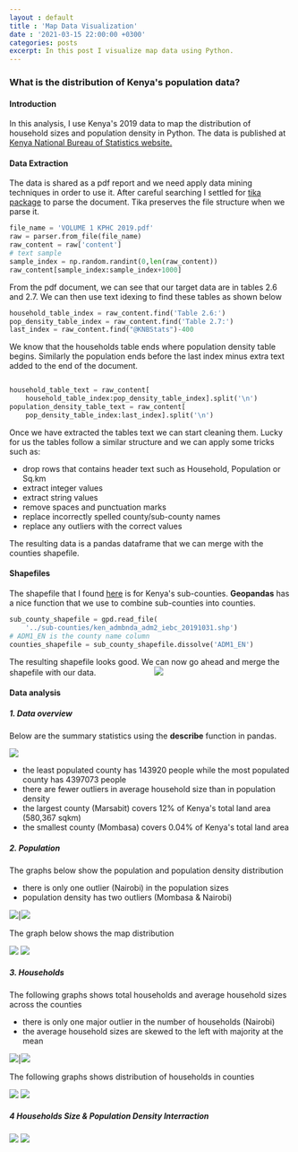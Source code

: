 ```yaml
---
layout : default
title : 'Map Data Visualization'
date : '2021-03-15 22:00:00 +0300'
categories: posts
excerpt: In this post I visualize map data using Python.
---
```

### What is the distribution of Kenya's population data?

#### Introduction
In this analysis, I use Kenya's 2019 data to map the distribution of household sizes and population density in Python. The data is published at [Kenya National Bureau of Statistics website.](https://www.knbs.or.ke/?page_id=3142)

#### Data Extraction
The data is shared as a pdf report and we need apply data mining techniques in order to use it. After careful searching I settled for [tika package](https://pypi.org/project/tika/) to parse the document. Tika preserves the file structure when we parse it.
```python
file_name = 'VOLUME 1 KPHC 2019.pdf'
raw = parser.from_file(file_name)
raw_content = raw['content']
# text sample
sample_index = np.random.randint(0,len(raw_content))
raw_content[sample_index:sample_index+1000]
```
From the pdf document, we can see that our target data are in tables 2.6 and 2.7. We can then use text idexing to find these tables as shown below
```python
household_table_index = raw_content.find('Table 2.6:')
pop_density_table_index = raw_content.find('Table 2.7:')
last_index = raw_content.find("@KNBStats")-400
```
We know that the households table ends where population density table begins. Similarly the population ends before the last index minus extra text added to the end of the document.
```python

household_table_text = raw_content[
    household_table_index:pop_density_table_index].split('\n')
population_density_table_text = raw_content[
    pop_density_table_index:last_index].split('\n')

```
Once we have extracted the tables text we can start cleaning them. Lucky for us the tables follow a similar structure and we can apply some tricks such as:
- drop rows that contains header text such as Household, Population or Sq.km
- extract integer values
- extract string values 
- remove spaces and punctuation marks
- replace incorrectly spelled county/sub-county names
- replace any outliers with the correct values

The resulting data is a pandas dataframe that we can merge with the counties shapefile.

#### Shapefiles
The shapefile that I found [here](https://data.humdata.org/dataset/ken-administrative-boundaries) is for Kenya's sub-counties. **Geopandas** has a nice function that we use to combine sub-counties into counties. 
```python
sub_county_shapefile = gpd.read_file(
    '../sub-counties/ken_admbnda_adm2_iebc_20191031.shp')
# ADM1_EN is the county name column
counties_shapefile = sub_county_shapefile.dissolve('ADM1_EN')
```
The resulting shapefile looks good. We can now go ahead and merge the shapefile with our data.
<span class="center_image" style="margin-left:100px">
![](/assets/img/ke_counties_map.png)
</span>

#### Data analysis

##### 1. Data overview

Below are the summary statistics using the **describe** function in pandas.

![](/assets/img/census_data_summary.png)
- the least populated county has 143920 people while the most populated county has 4397073 people
- there are fewer outliers in average household size than in population density
- the largest county (Marsabit) covers 12% of Kenya's total land area (580,367 sqkm)
- the smallest county (Mombasa) covers 0.04% of Kenya's total land area

##### 2. Population

The graphs below show the population and population density distribution

- there is only one outlier (Nairobi) in the population sizes
- population density has two outliers (Mombasa & Nairobi)

![](/assets/img/county_population.png)|![](/assets/img/county_pop_density.png)

The graph below shows the map distribution

![](/assets/img/county_pop_map.png)
![](/assets/img/county_codes.png)

##### 3. Households

The following graphs shows total households and average household sizes across the counties

- there is only one major outlier in the number of households (Nairobi)
- the average household sizes are skewed to the left with majority at the mean

![](/assets/img/county_households.png)|![](/assets/img/county_avg_household_size.png)

The following graphs shows distribution of households in counties

![](/assets/img/county_household_size.png)
![](/assets/img/county_codes.png)

##### 4 Households Size & Population Density Interraction

![](/assets/img/county_density_hhsize_interraction.png)
![](/assets/img/county_codes.png)